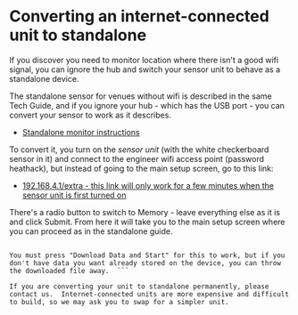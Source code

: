 # Converting an internet-connected unit to standalone

If you discover you need to monitor location where there isn't a good wifi signal, you can ignore the hub and switch your sensor unit to behave as a standalone device.

The standalone sensor for venues without wifi  is described in the same Tech Guide, and if you ignore your hub - which has the USB port - you can convert your sensor to work as it describes.

- [Standalone monitor instructions](https://jeancarletta.github.io/HeatHack-Tech-Guide/no-wifi-version.html)

To convert it, you turn on the *sensor unit* (with the white checkerboard  sensor in it) and connect to the engineer wifi access point (password heathack), but instead of going to the main setup screen, go to this link:  

- [192.168.4.1/extra - this link will only work for a few minutes when the sensor unit is first turned on](http://192.168.4.1/extra)

There's a radio button to switch to Memory - leave everything else as it is and click Submit.  From here it will take you to the main setup screen where you can proceed as in the standalone guide. 

```{admonition} Important Note

You must press "Download Data and Start" for this to work, but if you don't have data you want already stored on the device, you can throw the downloaded file away.  ```

If you are converting your unit to standalone permanently, please contact us.  Internet-connected units are more expensive and difficult to build, so we may ask you to swap for a simpler unit.